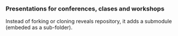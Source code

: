 ### Presentations for conferences, clases and workshops

Instead of forking or cloning reveals repository, it adds a submodule (embeded as a sub-folder).


